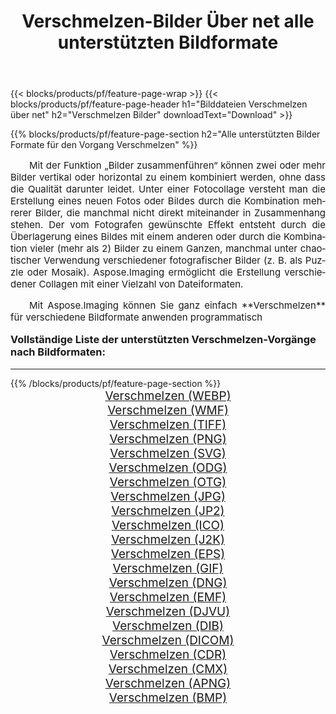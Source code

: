 ﻿---
title: Verschmelzen-Bilder Über net alle unterstützten Bildformate 
weight: 3920
url: /de/net/merge/ 
lang: de
langdirlevel: 2
locales: zh-hans,ja,it,ru,de,es,fr,nl,id,lt,pl,pt,vi,tr,ko,zh-hant,ar,hi,th,sv,cs,uk,he
description: Mit Aspose.Imaging können Sie ganz einfach Verschmelzen Bilder über net
---

{{< blocks/products/pf/feature-page-wrap >}}
{{< blocks/products/pf/feature-page-header h1="Bilddateien Verschmelzen über net" h2="Verschmelzen Bilder" downloadText="Download" >}}


{{% blocks/products/pf/feature-page-section  h2="Alle unterstützten Bilder Formate für den Vorgang Verschmelzen" %}}
<p align="justify" style="text-indent:2em;font-size:15px;">
Mit der Funktion „Bilder zusammenführen“ können zwei oder mehr Bilder vertikal oder horizontal zu einem kombiniert werden, ohne dass die Qualität darunter leidet. Unter einer Fotocollage versteht man die Erstellung eines neuen Fotos oder Bildes durch die Kombination mehrerer Bilder, die manchmal nicht direkt miteinander in Zusammenhang stehen. Der vom Fotografen gewünschte Effekt entsteht durch die Überlagerung eines Bildes mit einem anderen oder durch die Kombination vieler (mehr als 2) Bilder zu einem Ganzen, manchmal unter chaotischer Verwendung verschiedener fotografischer Bilder (z. B. als Puzzle oder Mosaik). Aspose.Imaging ermöglicht die Erstellung verschiedener Collagen mit einer Vielzahl von Dateiformaten.
</p>
<p align="justify" style="text-indent:2em;font-size:15px;">
Mit Aspose.Imaging können Sie ganz einfach **Verschmelzen** für verschiedene Bildformate anwenden programmatisch
</p>
<h3 style="margin-top:16px;">
Vollständige Liste der unterstützten Verschmelzen-Vorgänge nach Bildformaten:
</h3>
<hr/>
{{% /blocks/products/pf/feature-page-section %}}
<div class="container-fluid productfamilypage bg-gray">
    <div class="convertypes bg-gray agp-content section">
        <div class="container">
		<div class="row other-converters" style="gap: 10px;font-size: 19px;text-align:center;">
		    <div class='col-md-3 other-converter remove-lp remove-rp'><a href="/imaging/de/net/merge/webp/" style="padding:15px;">Verschmelzen (WEBP)</a></div><div class='col-md-3 other-converter remove-lp remove-rp'><a href="/imaging/de/net/merge/wmf/" style="padding:15px;">Verschmelzen (WMF)</a></div><div class='col-md-3 other-converter remove-lp remove-rp'><a href="/imaging/de/net/merge/tiff/" style="padding:15px;">Verschmelzen (TIFF)</a></div><div class='col-md-3 other-converter remove-lp remove-rp'><a href="/imaging/de/net/merge/png/" style="padding:15px;">Verschmelzen (PNG)</a></div><div class='col-md-3 other-converter remove-lp remove-rp'><a href="/imaging/de/net/merge/svg/" style="padding:15px;">Verschmelzen (SVG)</a></div><div class='col-md-3 other-converter remove-lp remove-rp'><a href="/imaging/de/net/merge/odg/" style="padding:15px;">Verschmelzen (ODG)</a></div><div class='col-md-3 other-converter remove-lp remove-rp'><a href="/imaging/de/net/merge/otg/" style="padding:15px;">Verschmelzen (OTG)</a></div><div class='col-md-3 other-converter remove-lp remove-rp'><a href="/imaging/de/net/merge/jpg/" style="padding:15px;">Verschmelzen (JPG)</a></div><div class='col-md-3 other-converter remove-lp remove-rp'><a href="/imaging/de/net/merge/jp2/" style="padding:15px;">Verschmelzen (JP2)</a></div><div class='col-md-3 other-converter remove-lp remove-rp'><a href="/imaging/de/net/merge/ico/" style="padding:15px;">Verschmelzen (ICO)</a></div><div class='col-md-3 other-converter remove-lp remove-rp'><a href="/imaging/de/net/merge/j2k/" style="padding:15px;">Verschmelzen (J2K)</a></div><div class='col-md-3 other-converter remove-lp remove-rp'><a href="/imaging/de/net/merge/eps/" style="padding:15px;">Verschmelzen (EPS)</a></div><div class='col-md-3 other-converter remove-lp remove-rp'><a href="/imaging/de/net/merge/gif/" style="padding:15px;">Verschmelzen (GIF)</a></div><div class='col-md-3 other-converter remove-lp remove-rp'><a href="/imaging/de/net/merge/dng/" style="padding:15px;">Verschmelzen (DNG)</a></div><div class='col-md-3 other-converter remove-lp remove-rp'><a href="/imaging/de/net/merge/emf/" style="padding:15px;">Verschmelzen (EMF)</a></div><div class='col-md-3 other-converter remove-lp remove-rp'><a href="/imaging/de/net/merge/djvu/" style="padding:15px;">Verschmelzen (DJVU)</a></div><div class='col-md-3 other-converter remove-lp remove-rp'><a href="/imaging/de/net/merge/dib/" style="padding:15px;">Verschmelzen (DIB)</a></div><div class='col-md-3 other-converter remove-lp remove-rp'><a href="/imaging/de/net/merge/dicom/" style="padding:15px;">Verschmelzen (DICOM)</a></div><div class='col-md-3 other-converter remove-lp remove-rp'><a href="/imaging/de/net/merge/cdr/" style="padding:15px;">Verschmelzen (CDR)</a></div><div class='col-md-3 other-converter remove-lp remove-rp'><a href="/imaging/de/net/merge/cmx/" style="padding:15px;">Verschmelzen (CMX)</a></div><div class='col-md-3 other-converter remove-lp remove-rp'><a href="/imaging/de/net/merge/apng/" style="padding:15px;">Verschmelzen (APNG)</a></div><div class='col-md-3 other-converter remove-lp remove-rp'><a href="/imaging/de/net/merge/bmp/" style="padding:15px;">Verschmelzen (BMP)</a></div>
                </div>
        </div>
    </div>
</div>
<br/>
